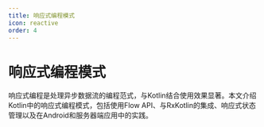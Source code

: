 ```yaml
---
title: 响应式编程模式
icon: reactive
order: 4
---
```


# 响应式编程模式

响应式编程是处理异步数据流的编程范式，与Kotlin结合使用效果显著。本文介绍Kotlin中的响应式编程模式，包括使用Flow API、与RxKotlin的集成、响应式状态管理以及在Android和服务器端应用中的实践。
